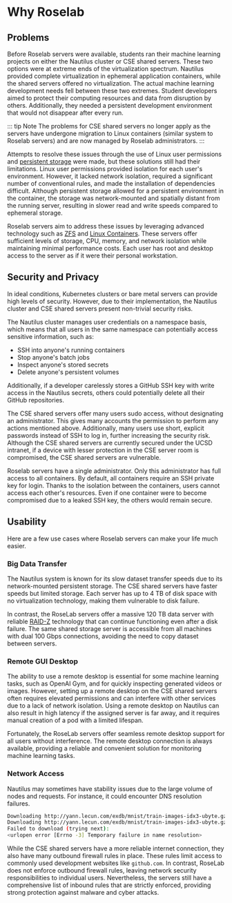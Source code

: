 # Why Roselab

## Problems

Before Roselab servers were available, students ran their machine learning projects on either the Nautilus cluster or CSE shared servers. These two options were at extreme ends of the virtualization spectrum. Nautilus provided complete virtualization in ephemeral application containers, while the shared servers offered no virtualization. The actual machine learning development needs fell between these two extremes. Student developers aimed to protect their computing resources and data from disruption by others. Additionally, they needed a persistent development environment that would not disappear after every run.

::: tip Note
The problems for CSE shared servers no longer apply as the servers have undergone migration to Linux containers (similar system to Roselab servers) and are now managed by Roselab administrators.
:::

Attempts to resolve these issues through the use of Linux user permissions and [persistent storage](https://kubernetes.io/docs/concepts/storage/persistent-volumes/) were made, but these solutions still had their limitations. Linux user permissions provided isolation for each user's environment. However, it lacked network isolation, required a significant number of conventional rules, and made the installation of dependencies difficult. Although persistent storage allowed for a persistent environment in the container, the storage was network-mounted and spatially distant from the running server, resulting in slower read and write speeds compared to ephemeral storage.

Roselab servers aim to address these issues by leveraging advanced technology such as [ZFS](https://en.wikipedia.org/wiki/ZFS) and [Linux Containers](https://linuxcontainers.org/). These servers offer sufficient levels of storage, CPU, memory, and network isolation while maintaining minimal performance costs. Each user has root and desktop access to the server as if it were their personal workstation.

## Security and Privacy

In ideal conditions, Kubernetes clusters or bare metal servers can provide high levels of security. However, due to their implementation, the Nautilus cluster and CSE shared servers present non-trivial security risks.

The Nautilus cluster manages user credentials on a namespace basis, which means that all users in the same namespace can potentially access sensitive information, such as:

- SSH into anyone's running containers
- Stop anyone's batch jobs
- Inspect anyone's stored secrets
- Delete anyone's persistent volumes 

Additionally, if a developer carelessly stores a GitHub SSH key with write access in the Nautilus secrets, others could potentially delete all their GitHub repositories.

The CSE shared servers offer many users sudo access, without designating an administrator. This gives many accounts the permission to perform any actions mentioned above. Additionally, many users use short, explicit passwords instead of SSH to log in, further increasing the security risk. Although the CSE shared servers are currently secured under the UCSD intranet, if a device with lesser protection in the CSE server room is compromised, the CSE shared servers are vulnerable.

Roselab servers have a single administrator. Only this administrator has full access to all containers. By default, all containers require an SSH private key for login. Thanks to the isolation between the containers, users cannot access each other's resources. Even if one container were to become compromised due to a leaked SSH key, the others would remain secure.

## Usability

Here are a few use cases where Roselab servers can make your life much easier.

### Big Data Transfer

The Nautilus system is known for its slow dataset transfer speeds due to its network-mounted persistent storage. The CSE shared servers have faster speeds but limited storage. Each server has up to 4 TB of disk space with no virtualization technology, making them vulnerable to disk failure.

In contrast, the RoseLab servers offer a massive 120 TB data server with reliable [RAID-Z](https://www.raidz-calculator.com/raidz-types-reference.aspx) technology that can continue functioning even after a disk failure. The same shared storage server is accessible from all machines with dual 100 Gbps connections, avoiding the need to copy dataset between servers.

### Remote GUI Desktop

The ability to use a remote desktop is essential for some machine learning tasks, such as OpenAI Gym, and for quickly inspecting generated videos or images. However, setting up a remote desktop on the CSE shared servers often requires elevated permissions and can interfere with other services due to a lack of network isolation. Using a remote desktop on Nautilus can also result in high latency if the assigned server is far away, and it requires manual creation of a pod with a limited lifespan.

Fortunately, the RoseLab servers offer seamless remote desktop support for all users without interference. The remote desktop connection is always available, providing a reliable and convenient solution for monitoring machine learning tasks.

### Network Access

Nautilus may sometimes have stability issues due to the large volume of nodes and requests. For instance, it could encounter DNS resolution failures.

```bash
Downloading http://yann.lecun.com/exdb/mnist/train-images-idx3-ubyte.gz
Downloading http://yann.lecun.com/exdb/mnist/train-images-idx3-ubyte.gz to ./data/MNIST/raw/train-images-idx3-ubyte.gz
Failed to download (trying next):
<urlopen error [Errno -3] Temporary failure in name resolution>
```

While the CSE shared servers have a more reliable internet connection, they also have many outbound firewall rules in place. These rules limit access to commonly used development websites like `github.com`. In contrast, RoseLab does not enforce outbound firewall rules, leaving network security responsibilities to individual users. Nevertheless, the servers still have a comprehensive list of inbound rules that are strictly enforced, providing strong protection against malware and cyber attacks.

